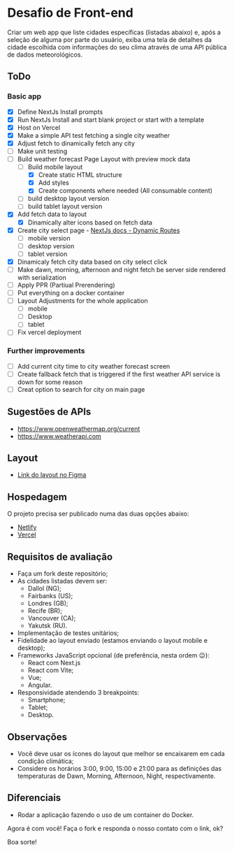 # Desafio de Front-end

Criar um web app que liste cidades específicas (listadas abaixo) e, após a seleção de alguma por parte do usuário, exiba uma tela de detalhes da cidade escolhida com informações do seu clima através de uma API pública de dados meteorológicos.

## ToDo

### Basic app

- [x] Define NextJs Install prompts
- [x] Run NextJs Install and start blank project or start with a template
- [x] Host on Vercel
- [x] Make a simple API test fetching a single city weather
- [x] Adjust fetch to dinamically fetch any city
- [ ] Make unit testing
- [ ] Build weather forecast Page Layout with preview mock data
  - [ ] Build mobile layout
    - [x] Create static HTML structure
    - [x] Add styles
    - [x] Create components where needed (All consumable content)
  - [ ] build desktop layout version
  - [ ] build tablet layout version
- [x] Add fetch data to layout
  - [x] Dinamically alter icons based on fetch data
- [x] Create city select page - [NextJs docs - Dynamic Routes](https://nextjs.org/docs/pages/building-your-application/routing/dynamic-routes)
  - [ ] mobile version
  - [ ] desktop version
  - [ ] tablet version
- [x] Dinamicaly fetch city data based on city select click
- [ ] Make dawn, morning, afternoon and night fetch be server side rendered with serialization
- [ ] Apply PPR (Partiual Prerendering)
- [ ] Put everything on a docker container
- [ ] Layout Adjustments for the whole application
  - [ ] mobile
  - [ ] Desktop
  - [ ] tablet
- [ ] Fix vercel deployment

### Further improvements

- [ ] Add current city time to city weather forecast screen
- [ ] Create fallback fetch that is triggered if the first weather API service is down for some reason
- [ ] Creat option to search for city on main page

## Sugestões de APIs

- https://www.openweathermap.org/current
- https://www.weatherapi.com

## Layout

- [Link do layout no Figma](https://www.figma.com/design/4lcFZPwbuAxjBiUutFK9Qd)

## Hospedagem

O projeto precisa ser publicado numa das duas opções abaixo:

- [Netlify](https://www.netlify.com)
- [Vercel](https://www.vercel.com)

## Requisitos de avaliação

- Faça um fork deste repositório;
- As cidades listadas devem ser:
  - Dallol (NG);
  - Fairbanks (US);
  - Londres (GB);
  - Recife (BR);
  - Vancouver (CA);
  - Yakutsk (RU).
- Implementação de testes unitários;
- Fidelidade ao layout enviado (estamos enviando o layout mobile e desktop);
- Frameworks JavaScript opcional (de preferência, nesta ordem 😉):
  - React com Next.js
  - React com Vite;
  - Vue;
  - Angular.
- Responsividade atendendo 3 breakpoints:
  - Smartphone;
  - Tablet;
  - Desktop.

## Observações

- Você deve usar os ícones do layout que melhor se encaixarem em cada condição climática;
- Considere os horários 3:00, 9:00, 15:00 e 21:00 para as definições das temperaturas de Dawn, Morning, Afternoon, Night, respectivamente.

## Diferenciais

- Rodar a aplicação fazendo o uso de um container do Docker.

Agora é com você! Faça o fork e responda o nosso contato com o link, ok?

Boa sorte!

